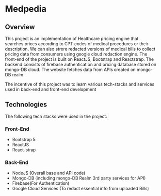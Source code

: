 # Medpedia

## Overview
This project is an implementation of Healthcare pricing engine that searches prices according to CPT codes of medical procedures or their description. We can also strore redacted versions of medical bills to collect pricing data from consumers using google cloud redaction engine.
The front-end of the project is built on ReactJS, Bootstrap and Reactstrap. The backend consists of firebase authentication and pricing database stored on mongo-DB cloud. The website fetches data from APIs created on mongo-DB realm.

The incentive of this project was to learn various tech-stacks and services used in back-end and front-end development


## Technologies
The following tech stacks were used in the project:

### Front-End
* Bootstrap 5
* ReactJS
* React-strap

### Back-End
* NodeJS (Overall base and API code)
* Mongo-DB (including mongo-DB Realm 3rd party services for API)
* Firebase(For Authentication)
* Google Cloud Services (To redact essential info from uploaded Bills)
